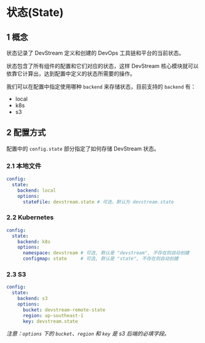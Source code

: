 # 状态(State)

## 1 概念

状态记录了 DevStream 定义和创建的 DevOps 工具链和平台的当前状态。

状态包含了所有组件的配置和它们对应的状态，这样 DevStream 核心模块就可以依靠它计算出，达到配置中定义的状态所需要的操作。

我们可以在配置中指定使用哪种 `backend` 来存储状态，目前支持的 `backend` 有：

- local
- k8s
- s3

## 2 配置方式

配置中的 `config.state` 部分指定了如何存储 DevStream 状态。

### 2.1 本地文件

```yaml
config:
  state:
    backend: local
    options:
      stateFile: devstream.state # 可选，默认为 devstream.state
```

### 2.2 Kubernetes

```yaml
config:
  state:
    backend: k8s
    options:
      namespace: devstream # 可选, 默认是 "devstream", 不存在则自动创建
      configmap: state     # 可选, 默认是 "state", 不存在则自动创建
```

### 2.3 S3

```yaml
config:
  state:
    backend: s3
    options:
      bucket: devstream-remote-state
      region: ap-southeast-1
      key: devstream.state
```

_注意：`options` 下的 `bucket`、`region` 和 `key` 是 s3 后端的必填字段。_
